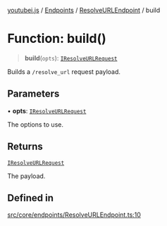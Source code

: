 [youtubei.js](../../../../../README.md) / [Endpoints](../../../README.md) / [ResolveURLEndpoint](../README.md) / build

# Function: build()

> **build**(`opts`): [`IResolveURLRequest`](../../../../Types/interfaces/IResolveURLRequest.md)

Builds a `/resolve_url` request payload.

## Parameters

• **opts**: [`IResolveURLRequest`](../../../../Types/interfaces/IResolveURLRequest.md)

The options to use.

## Returns

[`IResolveURLRequest`](../../../../Types/interfaces/IResolveURLRequest.md)

The payload.

## Defined in

[src/core/endpoints/ResolveURLEndpoint.ts:10](https://github.com/LuanRT/YouTube.js/blob/305a398158a6cac82e6ef288fed4bf1661c89d52/src/core/endpoints/ResolveURLEndpoint.ts#L10)
